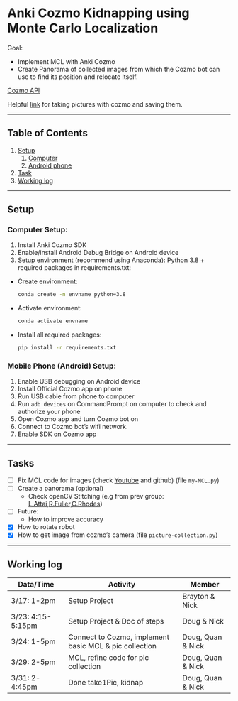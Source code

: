 # Anki Cozmo Kidnapping using Monte Carlo Localization


Goal:
* Implement MCL with Anki Cozmo
* Create Panorama of collected images from which the Cozmo bot can use to find its position and relocate itself.

[Cozmo API](https://data.bit-bots.de/cozmo_sdk_doc/cozmosdk.anki.com/docs/api.html)

Helpful [link](https://github.com/nheidloff/visual-recognition-for-cozmo-with-tensorflow/blob/master/1-take-pictures/take-pictures.py) for taking pictures with cozmo and saving them.

---
## Table of Contents
1. [Setup](#setup)
   1. [Computer](#computer-setup)
   1. [Android phone](#mobile-phone-android-setup)
1. [Task](#tasks)
1. [Working log](#working-log)

---

## Setup
### Computer Setup:
1.	Install Anki Cozmo SDK
1.	Enable/install Android Debug Bridge on Android device
1.	Setup environment (recommend using Anaconda): Python 3.8 + required packages in requirements.txt:
   * Create environment:
      ```bash
      conda create -n envname python=3.8
      ```
   * Activate environment:
      ```bash
      conda activate envname
      ```
   * Install all required packages:
      ```bash
      pip install -r requirements.txt
      ```

### Mobile Phone (Android) Setup:
1.	Enable USB debugging on Android device
1.	Install Official Cozmo app on phone
1.	Run USB cable from phone to computer
1. Run `adb devices` on CommandPrompt on computer to check and authorize your phone
1.	Open Cozmo app and turn Cozmo bot on 
1.	Connect to Cozmo bot’s wifi network.
1.	Enable SDK on Cozmo app

---

## Tasks
* [ ] Fix MCL code for images (check [Youtube](https://www.youtube.com/watch?v=JhkxtSn9eo8) and github) (file `my-MCL.py`)
* [ ] Create a panorama (optional)
   * Check openCV Stitching (e.g from prev group: [L.Attai,R.Fuller,C.Rhodes](http://cs.gettysburg.edu/~tneller/archive/cs371/cozmo/22sp/fuller/Stitching.py))
* [ ] Future:
   * How to improve accuracy
* [X] How to rotate robot
* [X] How to get image from cozmo’s camera (file `picture-collection.py`)

---

## Working log
| Data/Time | Activity | Member |
|--------------|-----------|-----------|
| 3/17: 1-2pm | Setup Project | Brayton & Nick |
| 3/23: 4:15-5:15pm | Setup Project & Doc of steps | Doug & Nick |
| 3/24: 1-5pm | Connect to Cozmo, implement basic MCL & pic collection | Doug, Quan & Nick |
| 3/29: 2-5pm | MCL, refine code for pic collection | Doug, Quan & Nick |
| 3/31: 2-4:45pm | Done take1Pic, kidnap | Doug, Quan & Nick |
